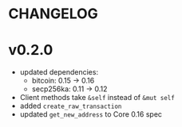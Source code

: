 CHANGELOG
=========

# v0.2.0

- updated dependencies:
  - bitcoin: 0.15 -> 0.16
  - secp256ka: 0.11 -> 0.12
- Client methods take `&self` instead of `&mut self`
- added `create_raw_transaction`
- updated `get_new_address` to Core 0.16 spec
